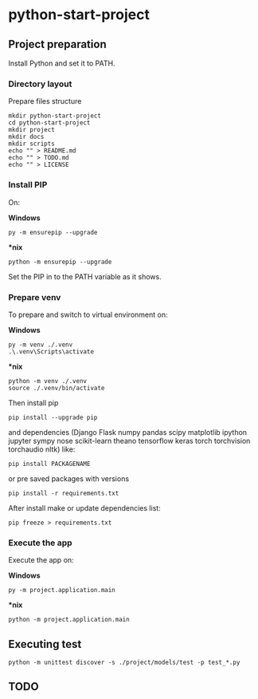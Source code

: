 # python-start-project

## Project preparation

Install Python and set it to PATH.

### Directory layout

Prepare files structure

```shell
mkdir python-start-project
cd python-start-project
mkdir project
mkdir docs
mkdir scripts
echo "" > README.md
echo "" > TODO.md
echo "" > LICENSE
```

### Install PIP

On:

**Windows**
```shell
py -m ensurepip --upgrade
```

**\*nix**
```shell
python -m ensurepip --upgrade
```

Set the PIP in to the PATH variable as it shows.

### Prepare venv

To prepare and switch to virtual environment on:

**Windows**
```shell
py -m venv ./.venv
.\.venv\Scripts\activate
```
**\*nix**
```shell
python -m venv ./.venv
source ./.venv/bin/activate
```

Then install pip

```shell
pip install --upgrade pip
```
and dependencies (Django Flask numpy pandas scipy matplotlib ipython jupyter sympy nose scikit-learn theano tensorflow keras torch torchvision torchaudio nltk) like:

```shell
pip install PACKAGENAME
```

or pre saved packages with versions

```shell
pip install -r requirements.txt
```

After install make or update dependencies list:

```shell
pip freeze > requirements.txt
```

### Execute the app

Execute the app on:

**Windows**
```shell
py -m project.application.main
```
**\*nix**
```shell
python -m project.application.main
```

## Executing test

```shell
python -m unittest discover -s ./project/models/test -p test_*.py
```

## TODO
